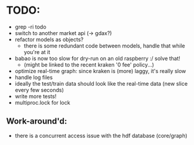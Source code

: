 # TODO:

* grep -ri todo
* switch to another market api (-> gdax?)
* refactor models as objects?
    * there is some redundant code between models, handle that while you're at it
* babao is now too slow for dry-run on an old raspberry :/ solve that!
    * (might be linked to the recent kraken '0 fee' policy...)
* optimize real-time graph: since kraken is (more) laggy, it's really slow
* handle log files
* ideally the test/train data should look like the real-time data (new slice every few seconds)
* write more tests!
* multiproc.lock for lock


## Work-around'd:

* there is a concurrent access issue with the hdf database (core/graph)
